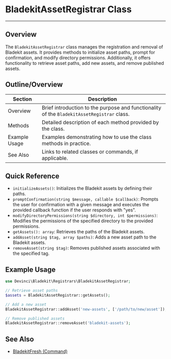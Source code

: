 # BladekitAssetRegistrar Class

---

## Overview

The `BladekitAssetRegistrar` class manages the registration and removal of Bladekit assets. It provides methods to initialize asset paths, prompt for confirmation, and modify directory permissions. Additionally, it offers functionality to retrieve asset paths, add new assets, and remove published assets.

## Outline/Overview

| Section                   | Description                                                                                   |
|---------------------------|-----------------------------------------------------------------------------------------------|
| Overview                  | Brief introduction to the purpose and functionality of the `BladekitAssetRegistrar` class.   |
| Methods                   | Detailed description of each method provided by the class.                                    |
| Example Usage             | Examples demonstrating how to use the class methods in practice.                              |
| See Also                  | Links to related classes or commands, if applicable.                                          |

## Quick Reference

- `initializeAssets()`: Initializes the Bladekit assets by defining their paths.
- `promptConfirmation(string $message, callable $callback)`: Prompts the user for confirmation with a given message and executes the provided callback function if the user responds with "yes".
- `modifyDirectoryPermissions(string $directory, int $permissions)`: Modifies the permissions of the specified directory to the provided permissions.
- `getAssets(): array`: Retrieves the paths of the Bladekit assets.
- `addAsset(string $tag, array $paths)`: Adds a new asset path to the Bladekit assets.
- `removeAsset(string $tag)`: Removes published assets associated with the specified tag.

## Example Usage

```php
use Devinci\Bladekit\Registrars\BladekitAssetRegistrar;

// Retrieve asset paths
$assets = BladekitAssetRegistrar::getAssets();

// Add a new asset
BladekitAssetRegistrar::addAsset('new-assets', ['/path/to/new/asset']);

// Remove published assets
BladekitAssetRegistrar::removeAsset('bladekit-assets');
```
## See Also

- [BladekitFresh (Command)](../commands/bladekitfresh.wiki.md)
